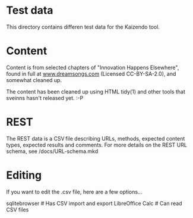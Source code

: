 # Test data

This directory contains differen test data for the Kaizendo tool.

# Content

Content is from selected chapters of "Innovation Happens Elsewhere",
found in full at www.dreamsongs.com (Licensed CC-BY-SA-2.0), and somewhat
cleaned up.

The content has been cleaned up using HTML tidy(1) and other tools that
sveinns hasn't released yet. :-P

# REST

The REST data is a CSV file describing URLs, methods, expected content
types, expected results and comments. For more details on the REST URL
schema, see /docs/URL-schema.mkd

# Editing

If you want to edit the .csv file, here are a few options...

  sqlitebrowser    # Has CSV import and export
  LibreOffice Calc # Can read CSV files

